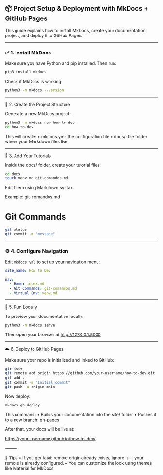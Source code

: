 ## 📦 Project Setup & Deployment with MkDocs + GitHub Pages

This guide explains how to install MkDocs, create your documentation project, and deploy it to GitHub Pages.

---

### ✅ 1. Install MkDocs

Make sure you have Python and pip installed. Then run:

```bash
pip3 install mkdocs
```
Check if MkDocs is working:

```bash
python3 -m mkdocs --version
```

---

📁 2. Create the Project Structure

Generate a new MkDocs project:

```bash
python3 -m mkdocs new how-to-dev
cd how-to-dev
```

This will create:
	•	mkdocs.yml: the configuration file
	•	docs/: the folder where your Markdown files live

---

📝 3. Add Your Tutorials

Inside the docs/ folder, create your tutorial files:

```bash
cd docs
touch venv.md git-comandos.md
````

Edit them using Markdown syntax.

Example: git-comandos.md

# Git Commands

```bash
git status
git commit -m "message"
```
---

### ⚙️ 4. Configure Navigation

Edit `mkdocs.yml` to set up your navigation menu:

```yaml
site_name: How to Dev

nav:
  - Home: index.md
  - Git Commands: git-comandos.md
  - Virtual Env: venv.md
```

---

🚀 5. Run Locally

To preview your documentation locally:
```bash
python3 -m mkdocs serve
```

Then open your browser at http://127.0.0.1:8000


---

☁️ 6. Deploy to GitHub Pages

Make sure your repo is initialized and linked to GitHub:

```bash
git init
git remote add origin https://github.com/your-username/how-to-dev.git
git add .
git commit -m "Initial commit"
git push -u origin main
````

Now deploy:

```bash
mkdocs gh-deploy
````

This command:
	•	Builds your documentation into the site/ folder
	•	Pushes it to a new branch: gh-pages

After that, your docs will be live at:

https://your-username.github.io/how-to-dev/


⸻

🧠 Tips
	•	If you get fatal: remote origin already exists, ignore it — your remote is already configured.
	•	You can customize the look using themes like Material for MkDocs
